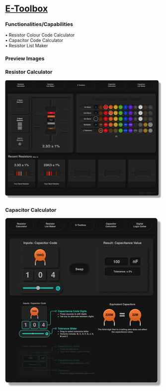 # [E-Toolbox](https://michaeltr7.github.io/E-Toolbox/index.html)

<h3>Functionalities/Capabilities</h3>
• Resistor Colour Code Calculator <br>
• Capacitor Code Calculator<br>
• Resistor List Maker<br>

<h3>Preview Images</h3>

<h3>Resistor Calculator</h3>

[<img src="./Preview Images/Resistor_Calculator_Preview_Page.png" width = "1000">](https://michaeltr7.github.io/E-Toolbox/Resistor_Calculator.html)

<h3>Capacitor Calculator</h3>

[<img src="./Preview Images/Capacitor_Calculator_Preview_Page.png" width = "1000">](https://michaeltr7.github.io/E-Toolbox/Resistor_Calculator.html)

